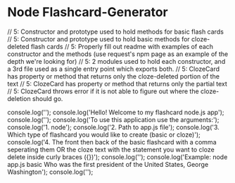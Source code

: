 #  Node Flashcard-Generator

// 5: Constructor and prototype used to hold methods for basic flash cards
// 5: Constructor and prototype used to hold basic methods for cloze-deleted flash cards
// 5: Properly fill out readme with examples of each constructor and the methods (use request's npm page as an example of the depth we're looking for)
// 5: 2 modules used to hold each constructor, and a 3rd file used as a single entry point which exports both.
// 5: ClozeCard has property or method that returns only the cloze-deleted portion of the text
// 5: ClozeCard has property or method that returns only the partial text
// 5: ClozeCard throws error if it is not able to figure out where the cloze-deletion should go.

console.log('');
console.log('Hello! Welcome to my flashcard node.js app');
console.log('');
console.log('To use this application use the arguments:');
console.log('1. node');
console.log('2. Path to app.js file');
console.log('3. Which type of flashcard you would like to create (basic or cloze)');
console.log('4. The front then back of the basic flashcard with a comma seperating them OR the cloze text with the statement you want to cloze delete inside curly braces ({})');
console.log('');
console.log('Example: node app.js basic Who was the first president of the United States, George Washington');
console.log('');
